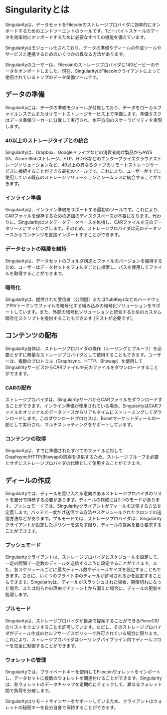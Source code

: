 # Singularityとは

Singularityは、データセットをFilecoinのストレージプロバイダに効率的にオンボードするためのエンドツーエンドのツールです。1ピーバイトスケールのデータを効率的にオンボードするために必要なすべての機能を備えています。

Singularityはモジュール化されており、データの準備やディールの作成ツールやサービスと連携するためのいくつかの異なる方法があります。

Singularityのユーザーは、Filecoinのストレージプロバイダに140ピービーのデータをオンボードしました。現在、SingularityはFilecoinクライアントによって使用されているトップのデータ準備ツールです。

## データの準備

Singularityには、データの準備モジュールが付属しており、データをローカルファイルシステムまたはリモートストレージサービス上で準備します。準備タスクはデータ準備ワーカーに分散して実行され、水平方向のスケーラビリティを実現します。

### 40以上のストレージタイプとの統合

Singularityは、Dropbox、Googleドライブなどの消費者向け製品からAWS S3、Azure Blobストレージ、FTP、HDFSなどのエンタープライズクラウドストレージソリューションなど、40以上の異なるタイプのリモートストレージサービスに接続することができる最初のツールです。これにより、ユーザーがすでに使用している既存のストレージソリューションとシームレスに統合することができます。

### インライン準備

Singularityは、インライン準備をサポートする最初のツールです。これにより、CARファイルを保存するための追加のディスクスペースが不要になります。代わりに、Singularityはメタデータデータベースを維持し、CARファイルを元のデータソースにマッピングします。そのため、ストレージプロバイダは元のデータソースからコンテンツを直接インポートすることができます。

### データセットの階層を維持

Singularityは、データセットのフォルダ構造とファイルのバージョンを維持するため、ユーザーはデータセットをフォルダごとに探索し、パスを使用してファイルを取得することができます。

### 暗号化

Singularityは、提供された受信者（公開鍵）またはYubiKeysなどのハードウェアPIVトークンでファイルを暗号化する組み込みの暗号化ソリューションをサポートしています。また、外部の暗号化ソリューションと統合するためのカスタム暗号化スクリプトを提供することもできます \[テストが必要です]。

## コンテンツの配布

Singularity自体は、ストレージプロバイダの操作（シーリングとプルーフ）を必要とせずに軽量なストレージプロバイダとして使用することもできます。ユーザーは、複数のプロトコル（Graphsync、HTTP、Bitswap）を使用してSingualrityサービスからCARファイルや元のファイルをダウンロードすることができます。

### CARの配布

ストレージプロバイダは、SingularityサーバからCARファイルをダウンロードすることができます。インライン準備が使用されている場合、SingularityはCARファイルをオリジナルのデータソースからリアルタイムにストリーミングしてダウンロードします。このダウンロードプロセスは、Boostマーケットディールの一部として実行され、マルチスレッティングをサポートしています。

### コンテンツの取得

Singularityは、すでに準備されたすべてのファイルに対してGraphsync/HTTP/Bitswapの取得を提供するため、ストレージプルーフを必要とせずにストレージプロバイダの代替として使用することができます。

## ディールの作成

Singularityでは、ディールを受け入れる意向のあるストレージプロバイダのリストを自分で持参する必要があります。ディールの作成には2つのモードがあります。プッシュモードでは、Singularityクライアントがディールを送信する方法を定義します。バッチで一度だけ送信する方法やスケジュールされたクロンでの送信方法などがあります。プルモードでは、ストレージプロバイダは、Singularityクライアントが設定したポリシーを満たす限り、ディールの提案を自ら要求することができます。

### プッシュモード

Singularityクライアントは、ストレージプロバイダとスケジュールを設定して、一定の間隔で一定数のディールを送信するように設定することができます。また、各スケジュールごとに最大ディール数やディールサイズを設定することもできます。さらに、いくつのフライト中のディールが許可されるかを設定することもできます。Singularityは、ディールがスラッシュされた場合、期限切れになった場合、または何らかの理由でチェーン上から消えた場合に、ディールの更新を処理します。

### プルモード

Singularityは、ストレージプロバイダが自身で提案することができるPieceCIDのリストをクエリすることを許可しています。ただし、そのストレージプロバイダがディール作成のセルフサービスポリシーで許可されている場合に限ります。これにより、ストレージプロバイダはシーリングパイプライン内でディールフローを完全に制御することができます。

### ウォレットの管理

Singularityでは、プライベートキーを使用してFilecoinウォレットをインポートし、データセットに複数のウォレットを関連付けることができます。Singularityは、各ウォレットのデータキャップを定期的にチェックして、異なるウォレット間で負荷を分散します。

Singularityはリモートサインヤーをサポートしているため、クライアントはウォレットの秘密キーを自分自身で保持することができます。